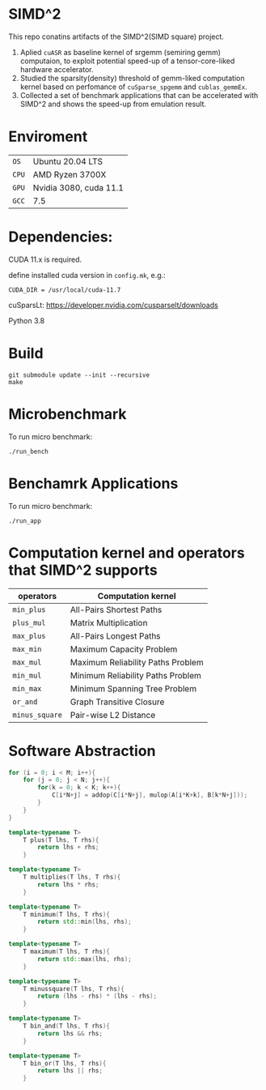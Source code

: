 # **SIMD**^2
This repo conatins artifacts of the SIMD^2(SIMD square) project. 
1. Aplied `cuASR` as baseline kernel of srgemm (semiring gemm) computaion, to exploit potential speed-up of a tensor-core-liked hardware accelerator.
2. Studied the sparsity(density) threshold of gemm-liked computation kernel based on perfomance of `cuSparse_spgemm` and `cublas_gemmEx`.
4. Collected a set of benchmark applications that can be accelerated with SIMD^2 and shows the speed-up from emulation result.

# Enviroment
| | |
|---------|-----------|
|`OS` | Ubuntu 20.04 LTS|
|`CPU` | AMD Ryzen 3700X  |
|`GPU` | Nvidia 3080, cuda 11.1|
| `GCC`| 7.5 |


# Dependencies:
CUDA 11.x is required.

define installed cuda version in `config.mk`, e.g.:
```
CUDA_DIR = /usr/local/cuda-11.7
```

cuSparsLt: https://developer.nvidia.com/cusparselt/downloads

Python 3.8
# Build
```
git submodule update --init --recursive
make
```
# Microbenchmark
To run micro benchmark:
```
./run_bench
```

# Benchamrk Applications
To run micro benchmark:
```
./run_app
```

# Computation kernel and operators that SIMD^2 supports
|operators | Computation kernel |
|-|-|
|`min_plus` | All-Pairs Shortest Paths
|`plus_mul` | Matrix Multiplication
|`max_plus` | All-Pairs Longest Paths
|`max_min` | Maximum Capacity Problem
|`max_mul` | Maximum Reliability Paths Problem
|`min_mul` | Minimum Reliability Paths Problem
|`min_max` | Minimum Spanning Tree Problem
|`or_and` | Graph Transitive Closure
|`minus_square` | Pair-wise L2 Distance

# Software Abstraction
```cpp
for (i = 0; i < M; i++){
    for (j = 0; j < N; j++){
        for(k = 0; k < K; k++){
            C[i*N+j] = addop(C[i*N+j], mulop(A[i*K+k], B[k*N+j]));
        }
    }
}

template<typename T>
    T plus(T lhs, T rhs){
        return lhs + rhs;
    }

template<typename T>
    T multiplies(T lhs, T rhs){
        return lhs * rhs;
    }

template<typename T>
    T minimum(T lhs, T rhs){
        return std::min(lhs, rhs);
    }

template<typename T>
    T maximum(T lhs, T rhs){
        return std::max(lhs, rhs);
    }

template<typename T>
    T minussquare(T lhs, T rhs){
        return (lhs - rhs) * (lhs - rhs);
    }

template<typename T>
    T bin_and(T lhs, T rhs){
        return lhs && rhs;
    }

template<typename T>
    T bin_or(T lhs, T rhs){
        return lhs || rhs;
    }
```
